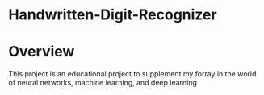 # Handwritten-Digit-Recognizer

# Overview
This project is an educational project to supplement my forray in the world of neural networks, machine learning, and deep learning
